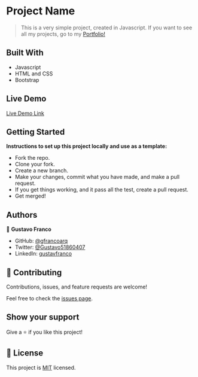 # Project Name

> This is a very simple project, created in Javascript. If you want to see all my projects, go to my <a href="https://gfrancoarq.github.io/personal-portfolio" target="_blank" class="text-white">Portfolio!</a>


## Built With

- Javascript
- HTML and CSS
- Bootstrap

## Live Demo

<a href="https://gfrancoarq.github.io/countdown-js" target="_blank" class="text-white">Live Demo Link</a>

## Getting Started

**Instructions to set up this project locally and use as a template:**

- Fork the repo.
- Clone your fork.
- Create a new branch.
- Make your changes, commit what you have made, and make a pull request.
- If you get things working, and it pass all the test, create a pull request.
- Get merged!

## Authors

👤 **Gustavo Franco**

- GitHub: [@gfrancoarq](https://github.com/gfrancoarq)
- Twitter: [@Gustavo51860407](https://twitter.com/Gustavo51860407)
- LinkedIn: [gustavfranco](https://linkedin.com/in/gustavfranco)

## 🤝 Contributing

Contributions, issues, and feature requests are welcome!

Feel free to check the [issues page](../../issues/).

## Show your support

Give a ⭐️ if you like this project!

## 📝 License

This project is [MIT](./LICENSE) licensed.
